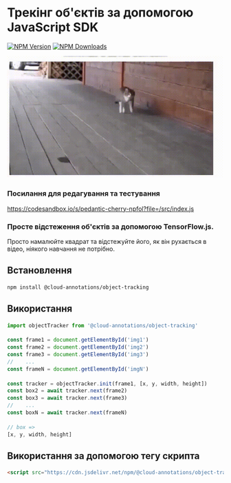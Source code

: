 # Трекінг об'єктів за допомогою JavaScript SDK
[![NPM Version](https://img.shields.io/npm/v/@cloud-annotations/object-tracking.svg)](https://npmjs.org/package/@cloud-annotations/object-tracking)
[![NPM Downloads](https://img.shields.io/npm/dm/@cloud-annotations/object-tracking.svg)](https://npmjs.org/package/@cloud-annotations/object-tracking)

![Demo](cat.gif)

### Посилання для редагування та тестування
https://codesandbox.io/s/pedantic-cherry-npfol?file=/src/index.js

### Просте відстеження об'єктів за допомогою TensorFlow.js.

Просто намалюйте квадрат та відстежуйте його, як він рухається в відео, ніякого навчання не потрібно.

## Встановлення
```bash
npm install @cloud-annotations/object-tracking
```

## Використання
```js
import objectTracker from '@cloud-annotations/object-tracking'

const frame1 = document.getElementById('img1')
const frame2 = document.getElementById('img2')
const frame3 = document.getElementById('img3')
//    ...
const frameN = document.getElementById('imgN')

const tracker = objectTracker.init(frame1, [x, y, width, height])
const box2 = await tracker.next(frame2)
const box3 = await tracker.next(frame3)
//    ...
const boxN = await tracker.next(frameN)

// box =>
[x, y, width, height]
```

## Використання за допомогою тегу скрипта
```html
<script src="https://cdn.jsdelivr.net/npm/@cloud-annotations/object-tracking"></script>
```
